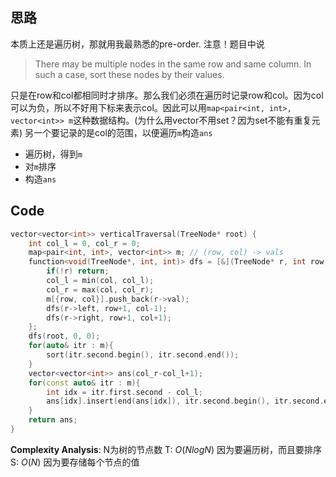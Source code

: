 ## 思路
本质上还是遍历树，那就用我最熟悉的pre-order.
注意！题目中说
> There may be multiple nodes in the same row and same column. In such a case, sort these nodes by their values.

只是在row和col都相同时才排序。那么我们必须在遍历时记录row和col。因为col可以为负，所以不好用下标来表示col。因此可以用`map<pair<int, int>, vector<int>> m`这种数据结构。(为什么用vector不用set？因为set不能有重复元素)
另一个要记录的是col的范围，以便遍历`m`构造`ans`
- 遍历树，得到`m`
- 对`m`排序
- 构造`ans`
## Code
```cpp
vector<vector<int>> verticalTraversal(TreeNode* root) {
	int col_l = 0, col_r = 0;
	map<pair<int, int>, vector<int>> m; // (row, col) -> vals
	function<void(TreeNode*, int, int)> dfs = [&](TreeNode* r, int row, int col){
		if(!r) return;
		col_l = min(col, col_l);
		col_r = max(col, col_r);
		m[{row, col}].push_back(r->val);
		dfs(r->left, row+1, col-1);
		dfs(r->right, row+1, col+1);
	};
	dfs(root, 0, 0);
	for(auto& itr : m){
		sort(itr.second.begin(), itr.second.end());
	}
	vector<vector<int>> ans(col_r-col_l+1);
	for(const auto& itr : m){
		int idx = itr.first.second - col_l;
		ans[idx].insert(end(ans[idx]), itr.second.begin(), itr.second.end());
	}
	return ans;
}
```
**Complexity Analysis**:
N为树的节点数
T: $O(NlogN)$ 因为要遍历树，而且要排序
S: $O(N)$ 因为要存储每个节点的值